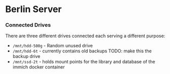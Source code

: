 
# Berlin Server


### Connected Drives

There are three different drives connected each serving a different purpose:
* `/mnt/hdd-500g` - Random unused drive
* `/mnt/hdd-6t` - currently contains old backups TODO: make this the backup drive
* `/mnt/ssd-2t` - holds mount points for the library and database of the immich docker container

